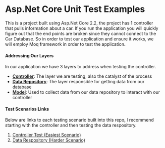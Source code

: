 # Asp.Net Core Unit Test Examples
This is a project built using Asp.Net Core 2.2, the project has 1 controller that pulls information about a car. If you run the application you will quickly figure out that the end points are broken since they cannot connect to the Car Database. So in order to test our application and ensure it works, we will employ Moq framework in order to test the application.


#### Addressing Our Layers
In our application we have 3 layers to address when testing the controller.
- **[Controller](https://git.rockfin.com/QAPOW/CSharpUnitTestExamples/blob/master/AspNetCore/AspNetCoreExample/Controllers/CarController.cs)**: The layer we are testing, also the catalyst of the process
- **[Data Repository](https://git.rockfin.com/QAPOW/CSharpUnitTestExamples/blob/master/AspNetCore/AspNetCoreExample/Repository/DataRepository.cs)**: The layer responsible for getting data from our database
- **[Model](https://git.rockfin.com/QAPOW/CSharpUnitTestExamples/blob/master/AspNetCore/AspNetCoreExample/Model/Car.cs)**: Used to collect data from our data repository to interact with our controller 

#### Test Scenarios Links
Below are links to each testing scenario built into this repo, I recommend starting with the controller and then testing the data respository.

1. [Controller Test (Easiest Scenario)](https://git.rockfin.com/QAPOW/CSharpUnitTestExamples/tree/master/AspNetCore/AspNetCoreExample.Tests/CarController)
2. [Data Respository (Harder Scenario)](https://git.rockfin.com/QAPOW/CSharpUnitTestExamples/tree/master/AspNetCore/AspNetCoreExample.Tests/DataRepository)

